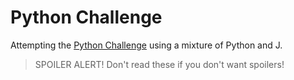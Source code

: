 Python Challenge
================
Attempting the [Python Challenge](http://www.pythonchallenge.com/) using a mixture of Python and J.

> SPOILER ALERT!
> Don't read these if you don't want spoilers!

